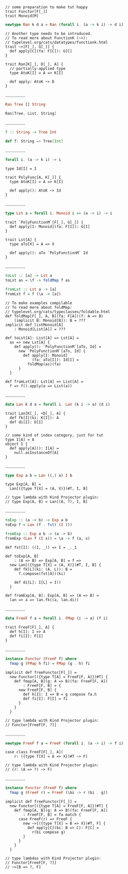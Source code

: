 ```tut:invisible
// some preparation to make tut happy
trait Functor[F[_]]
trait Monoid[M]
```
```Haskell
newtype Ran k d a = Ran (forall i. (a -> k i) -> d i)
```
```tut:silent
// Another type needs to be introduced.
// To read more about FunctionK (~>):
// typelevel.org/cats/datatypes/functionk.html
trait ~>[F[_], G[_]] {
  def apply[C](fa: F[C]): G[C]
}

trait Ran[K[_], D[_], A] {
  // partially-applied type
  type AtoK[I] = A => K[I]

  def apply: AtoK ~> D
}
```
................
```Haskell
Ran Tree [] String
```
```scala
Ran[Tree, List, String]
```
................
```Haskell
f :: String -> Tree Int
```
```scala
def f: String => Tree[Int]
```
................
```Haskell
forall i. (a -> k i) -> i
```
```tut:silent
type Id[I] = I

trait PolyFunc[A, K[_]] {
  type AtoK[I] = A => K[I]

  def apply(): AtoK ~> Id
}
```
................
```Haskell
type Lst a = forall i. Monoid i => (a -> i) -> i
```
```tut:silent
trait `PolyFunctionM`[F[_], G[_]] {
  def apply[I: Monoid](fa: F[I]): G[I]
}

trait Lst[A] {
  type aTo[X] = A => X

  def apply(): aTo `PolyFunctionM` Id
}
```
................
```Haskell
toLst :: [a] -> Lst a
toLst as = \f -> foldMap f as

fromLst :: Lst a -> [a]
fromLst f = f (\a -> [a])
```
```tut:silent
// To make examples compilable
// To read more about foldMap:
// typelevel.org/cats/typeclasses/foldable.html
def foldMap[F[_], A, B](fa: F[A])(f: A => B)
    (implicit B: Monoid[B]): B = ???
implicit def listMonoid[A]
    : Monoid[List[A]] = ???

def toLst[A]: List[A] => Lst[A] =
  as => new Lst[A] {
    def apply(): `PolyFunctionM`[aTo, Id] =
      new `PolyFunctionM`[aTo, Id] {
        def apply[I: Monoid]
            (fa: aTo[I]): Id[I] =
          foldMap(as)(fa)
      }
  }

def fromLst[A]: Lst[A] => List[A] =
  f => f().apply(a => List(a))
```
................
```Haskell
data Lan k d a = forall i. Lan (k i -> a) (d i)
```
```tut:silent
trait Lan[K[_], +D[_], A] {
  def fk[I](ki: K[I]): A
  def di[I]: D[I]
}
```
```tut:invisible
// some kind of index category, just for tut
type I[A] = A
object I {
  def apply[A](): I[A] =
    null.asInstanceOf[A]
}
```
................
```Haskell
type Exp a b = Lan ((,) a) I b
```
```tut:silent
type Exp[A, B] =
  Lan[({type T[X] = (A, X)})#T, I, B]

// type lambda with Kind Projector plugin:
// type Exp[A, B] = Lan[(A, ?), I, B]
```
................
```Haskell
toExp :: (a -> b) -> Exp a b
toExp f = Lan (f . fst) (I ())

fromExp :: Exp a b -> (a -> b)
fromExp (Lan f (I x)) = \a -> f (a, x)
```
```tut:silent
def fst[I]: ((I, _)) => I = _._1

def toExp[A, B]
    : (A => B) => Exp[A, B] = f =>
  new Lan[({type T[X] = (A, X)})#T, I, B] {
    def fk[L](ki: (A, L)): B =
      f.compose(fst[A])(ki)

    def di[L]: I[L] = I()
  }

def fromExp[A, B]: Exp[A, B] => (A => B) =
  lan => a => lan.fk((a, lan.di))
```
................
```Haskell
data FreeF f a = forall i. FMap (i -> a) (f i)
```
```tut:silent
trait FreeF[F[_], A] {
  def h[I]: I => A
  def fi[I]: F[I]
}
```
................
```Haskell
instance Functor (FreeF f) where
  fmap g (FMap h fi) = FMap (g . h) fi
```
```tut:silent
implicit def freeFunctor[F[_]] =
  new Functor[({type T[A] = FreeF[F, A]})#T] {
    def fmap[A, B](g: A => B)(fa: FreeF[F, A])
        : FreeF[F, B] = {
      new FreeF[F, B] {
        def h[I]: I => B = g compose fa.h
        def fi[I]: F[I] = fi
      }
    }
  }

// type lambda with Kind Projector plugin:
// Functor[FreeF[F, ?]]
```
................
```Haskell
newtype FreeF f a = FreeF (forall i. (a -> i) -> f i)
```
```tut:silent
case class FreeF[F[_], A](
    r: ({type T[X] = A => X})#T ~> F)

// type lambda with Kind Projector plugin:
// (r: (A => ?) ~> F)
```
................
```Haskell
instance Functor (FreeF f) where
  fmap g (FreeF r) = FreeF (\bi -> r (bi . g))
```
```tut:silent
implicit def freeFunctor[F[_]] =
  new Functor[({type T[A] = FreeF[F, A]})#T] {
    def fmap[A, B](g: A => B)(fa: FreeF[F, A])
        : FreeF[F, B] = fa match {
      case FreeF(r) => FreeF {
        new ~>[({type T[X] = B => X})#T, F] {
          def apply[C](bi: B => C): F[C] =
            r(bi compose g)
        }
      }
    }
  }

// type lambdas with Kind Projector plugin:
// Functor[FreeF[F, ?]]
// ~>[B => ?, F]
```
